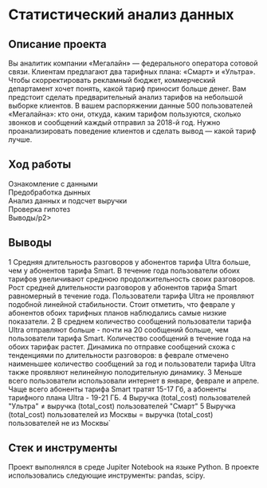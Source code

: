 <div id-"header" align-"center">
<h1>Статистический анализ данных</h1>

<div id-"header" align-"center">
<h2>Описание проекта</h2>
<p1> Вы аналитик компании «Мегалайн» — федерального оператора сотовой связи. Клиентам предлагают два тарифных плана: «Смарт» и «Ультра». Чтобы скорректировать рекламный бюджет, коммерческий департамент хочет понять, какой тариф приносит больше денег.
Вам предстоит сделать предварительный анализ тарифов на небольшой выборке клиентов. В вашем распоряжении данные 500 пользователей «Мегалайна»: кто они, откуда, каким тарифом пользуются, сколько звонков и сообщений каждый отправил за 2018-й год. Нужно проанализировать поведение клиентов и сделать вывод — какой тариф лучше.
</p1>

<div id-"header" align-"center">
<h2>Ход работы</h2>
<p2>Ознакомление с данными <br>
  Предобработка дынных<br>
  Анализ данных и подсчет выручки<br>
  Проверка гипотез<br>
  Выводы/p2>

<div id-"header" align-"center">
<h2>Выводы</h2>
<p3>1 Средняя длительность разговоров у абонентов тарифа Ultra больше, чем у абонентов тарифа Smart. В течение года пользователи обоих тарифов увеличивают среднюю продолжительность своих разговоров. Рост средней длительности разговоров у абонентов тарифа Smart равномерный в течение года. Пользователи тарифа Ultra не проявляют подобной линейной стабильности. Стоит отметить, что феврале у абонентов обоих тарифных планов наблюдались самые низкие показатели.
  2 В среднем количество сообщений пользователи тарифа Ultra отправляют больше - почти на 20 сообщений больше, чем пользователи тарифа Smart. Количество сообщений в течение года на обоих тарифак растет. Динамика по отправке сообщений схожа с тенденциями по длительности разговоров: в феврале отмечено наименьшее количество сообщений за год и пользователи тарифа Ultra также проявляют нелинейную полодительную динамику.
  3 Меньше всего пользователи использовали интернет в январе, феврале и апреле. Чаще всего абоненты тарифа Smart тратят 15-17 Гб, а абоненты тарифного плана Ultra - 19-21 ГБ.
  4 Выручка (total_cost) пользователей "Ультра" ≠ выручка (total_cost) пользователей "Смарт"
  5 Выручка (total_cost) пользователей из Москвы = выручка (total_cost) пользователей не из Москвы`
</p3>

<div id-"header" align-"center">
<h2>Стек и инструменты</h2>
<p4> Проект выполнялся в среде Jupiter Notebook на языке Python. В проекте использовались следующие инструменты: pandas, scipy.
</p4>  

</div>
